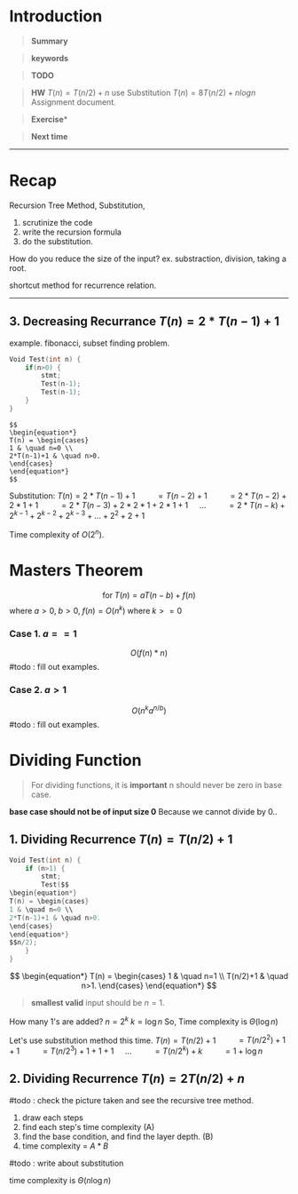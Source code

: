 # Introduction 

>**Summary**
>

>**keywords**
>

>**TODO**
>

> **HW**
> $T(n) = T(n/2) +n$
> use Substitution 
> $T(n) = 8T(n/2) + nlogn$
> Assignment document.

>**Exercise*** 
>

> **Next time**
> 

*********
# Recap
Recursion Tree Method, Substitution, 

1. scrutinize the code
2. write the recursion formula
3. do the substitution.

How do you reduce the size of the input?
ex. substraction, division, taking a root.

shortcut method for recurrence relation.

*****
## 3. Decreasing Recurrance $T(n)=2*T(n-1)+1$
example. fibonacci, subset finding problem.

```c
Void Test(int n) {
	if(n>0) {
		stmt;
		Test(n-1);
		Test(n-1);
	}
}
```

```
$$
\begin{equation*}
T(n) = \begin{cases}
1 & \quad n=0 \\
2*T(n-1)+1 & \quad n>0.
\end{cases}
\end{equation*}
$$
```
Substitution:
$T(n) = 2*T(n-1)+1$
$\quad\quad=T(n-2)+1$
$\quad\quad=2*T(n-2)+2*1+1$
$\quad\quad=2*T(n-3)+2*2*1+2*1+1$
$\quad...$
$\quad\quad=2*T(n-k)+2^{k-1}+2^{k-2}+2^{k-3}+...+2^2+2+1$

Time complexity of $O(2^n)$.

# Masters Theorem
$$\text{for}\; T(n) = aT(n-b)+f(n)$$
where $a>0,\;b>0,\; f(n)= O(n^k)\; \text{where}\; k>=0$
### Case 1. $a==1\;$
$$O(f(n)*n)$$
#todo : fill out examples.

### Case 2. $a>1$
$$O(n^ka^{n/b})$$
#todo : fill out examples.


# Dividing Function

> For dividing functions, it is **important** n should never be zero in base case.

**base case should not be of input size 0**
Because we cannot divide by 0..
## 1. Dividing Recurrence $T(n)=T(n/2)+1$
```c
Void Test(int n) {
	if (n>1) {
		stmt;
		Test($$
\begin{equation*}
T(n) = \begin{cases}
1 & \quad n=0 \\
2*T(n-1)+1 & \quad n>0.
\end{cases}
\end{equation*}
$$n/2);
	}
}

```
$$
\begin{equation*}
T(n) = \begin{cases}
1 & \quad n=1 \\
T(n/2)+1 & \quad n>1.
\end{cases}
\end{equation*}
$$
>**smallest valid** input should be $n=1$.

How many 1's are added? 
$n=2^k$
$k=\log n$
So, Time complexity is $\Theta(\log n)$

Let's use substitution method this time.
$T(n) =T(n/2)+1$
$\quad\quad=T(n/2^2)+1+1$
$\quad\quad=T(n/2^3)+1+1+1$
$\quad...$
$\quad\quad=T(n/2^k)+k$
$\quad\quad=1+\log n$
## 2. Dividing Recurrence $T(n) = 2T(n/2)+n$
#todo : check the picture taken and see the recursive tree method.

1. draw each steps
2. find each step's time complexity (A)
3. find the base condition, and find the layer depth. (B)
4. time complexity = $A * B$


#todo : write about substitution 

time complexity is $\Theta(n\log n)$
